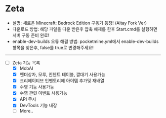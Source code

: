 # Zeta
- 설명: 새로운 Minecraft: Bedrock Edition 구동기 등장! (Altay Fork Ver)
- 다운로드 방법: 해당 파일을 다운 받은후 압축 해제를 한후 Start.cmd를 실행하면 서버 구동 준비 완료!
- enable-dev-builds 오류 해결 방법: pocketmine.yml에서 enable-dev-builds 항목을 찾은후, false를 true로 변경해주세요!

-------------------------------

 - [ ] Zeta 기능 목록
    - [x] MobAI
    - [x] 엔더상자, 모루, 인첸트 테이블, 깔대기 사용가능
    - [x] 크리에이티브 인벤토리에 아이템 추가및 재배열
    - [x] 수영 기능 사용가능
    - [x] 수영 관련 이벤트 사용가능
    - [x] API 무시
    - [x] DevTools 기능 내장
    - [ ] More..
